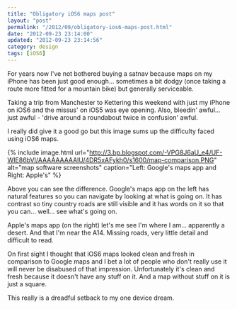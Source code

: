```yaml
---
title: "Obligatory iOS6 maps post"
layout: "post"
permalink: "/2012/09/obligatory-ios6-maps-post.html"
date: "2012-09-23 23:14:00"
updated: "2012-09-23 23:14:56"
category: design
tags: [iOS6]
---
```


For years now I've not bothered buying a satnav because maps on my iPhone has been just good enough... sometimes a bit dodgy (once taking a route more fitted for a mountain bike) but generally serviceable.

Taking a trip from Manchester to Kettering this weekend with just my iPhone on iOS6 and the missus' on iOS5 was eye opening. Also, bleedin' awful... just awful - 'drive around a roundabout twice in confusion' awful.

I really did give it a good go but this image sums up the difficulty faced using iOS6 maps.

<!--more-->

{% include image.html url="http://3.bp.blogspot.com/-VPG8J6aU_e4/UF-WIE86bVI/AAAAAAAAAlU/4DR5xAFykh0/s1600/map-comparison.PNG" alt="map software screenshots" caption="Left: Google's maps app and Right: Apple's" %}

Above you can see the difference. Google's maps app on the left has natural features so you can navigate by looking at what is going on. It has contrast so tiny country roads are still visible and it has words on it so that you can... well... see what's going on.

Apple's maps app (on the right) let's me see I'm where I am... apparently a desert. And that I'm near the A14. Missing roads, very little detail and difficult to read.

On first sight I thought that iOS6 maps looked clean and fresh in comparison to Google maps and I bet a lot of people who don't really use it will never be disabused of that impression. Unfortunately it's clean and fresh because it doesn't have any stuff on it. And a map without stuff on it is just a square.

This really is a dreadful setback to my one device dream.
